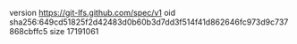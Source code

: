 version https://git-lfs.github.com/spec/v1
oid sha256:649cd51825f2d42483d0b60b3d7dd3f514f41d862646fc973d9c737868cbffc5
size 17191061
